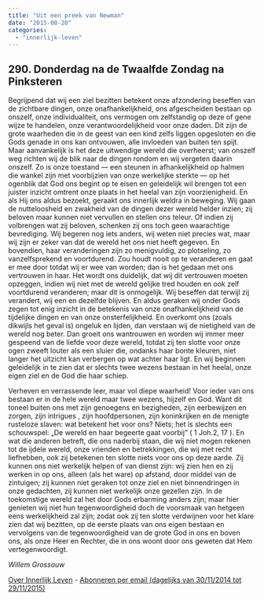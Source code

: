 ```yaml
---
title: "Uit een preek van Newman"
date: "2015-08-20"
categories: 
  - "innerlijk-leven"
---
```


## 290\. Donderdag na de Twaalfde Zondag na Pinksteren

Begrijpend dat wij een ziel bezitten betekent onze afzondering beseffen van de zichtbare dingen, onze onafhankelijkheid, ons afgescheiden bestaan op onszelf, onze individualiteit, ons vermogen om zelfstandig op deze of gene wijze te handelen, onze verantwoordelijkheid voor onze daden. Dit zijn de grote waarheden die in de geest van een kind zelfs liggen opgesloten en die Gods genade in ons kan ontvouwen, alle invloeden van buiten ten spijt. Maar aanvankelijk is het deze uitwendige wereld die overheerst; van onszelf weg richten wij de blik naar de dingen rondom en wij vergeten daarin onszelf. Zo is onze toestand — een steunen in afhankelijkheid op halmen die wankel zijn met voorbijzien van onze werkelijke sterkte — op het ogenblik dat God ons begint op te eisen en geleidelijk wil brengen tot een juister inzicht omtrent onze plaats in het heelal van zijn voorzienigheid. En als Hij ons aldus bezoekt, geraakt ons innerlijk weldra in beweging. Wij gaan de nutteloosheid en zwakheid van de dingen dezer wereld helder inzien; zij beloven maar kunnen niet vervullen en stellen ons teleur. Of indien zij volbrengen wat zij beloven, schenken zij ons toch geen waarachtige bevrediging. Wij begeren nog iets anders, wij weten niet precies wat, maar wij zijn er zeker van dat de wereld het ons niet heeft gegeven. En bovendien, haar veranderingen zijn zo menigvuldig, zo plotseling, zo vanzelfsprekend en voortdurend. Zou houdt nooit op te veranderen en gaat er mee door totdat wij er wee van worden; dan is het gedaan met ons vertrouwen in haar. Het wordt ons duidelijk, dat wij dit vertrouwen moeten opzeggen, indien wij niet met de wereld gelijke tred houden en ook zelf voortdurend veranderen; maar dit is onmogelijk. Wij beseffen dat terwijl zij verandert, wij een en dezelfde blijven. En aldus geraken wij onder Gods zegen tot enig inzicht in de betekenis van onze onafhankelijkheid van de tijdelijke dingen en van onze onsterfelijkheid. En overkomt ons (zoals dikwijls het geval is) ongeluk en lijden, dan verstaan wij de nietigheid van de wereld nog beter. Dan groeit ons wantrouwen en worden wij immer meer gespeend van de liefde voor deze wereld, totdat zij ten slotte voor onze ogen zweeft louter als een sluier die, ondanks haar bonte kleuren, niet langer het uitzicht kan verbergen op wat achter haar ligt. En wij beginnen geleidelijk in te zien dat er slechts twee wezens bestaan in het heelal, onze eigen ziel en de God die haar schiep.

Verheven en verrassende leer, maar vol diepe waarheid! Voor ieder van ons bestaan er in de hele wereld maar twee wezens, hijzelf en God. Want dit toneel buiten ons met zijn genoegens en bezigheden, zijn eerbewijzen en zorgen, zijn intrigues , zijn hoofdpersonen, zijn koninkrijken en de menigte rusteloze slaven: wat betekent het voor ons? Niets; het is slechts een schouwspel: „De wereld en haar begeerte gaat voorbij” ( 1 Joh.2, 17 ). En wat die anderen betreft, die ons naderbij staan, die wij niet mogen rekenen tot de ijdele wereld, onze vrienden en betrekkingen, die wij met recht liefhebben, ook zij betekenen ten slotte niets voor ons op deze aarde. Zij kunnen ons niet werkelijk helpen of van dienst zijn: wij zien hen en zij werken in op ons, alleen (als het ware) op afstand, door middel van de zintuigen; zij kunnen niet geraken tot onze ziel en niet binnendringen in onze gedachten, zij kunnen niet werkelijk onze gezellen zijn. In de toekomstige wereld zal het door Gods erbarming anders zijn; maar hier genieten wij niet hun tegenwoordigheid doch de voorsmaak van hetgeen eens werkelijkheid zal zijn; zodat ook zij ten slotte verdwijnen voor het klare zien dat wij bezitten, op de eerste plaats van ons eigen bestaan en vervolgens van de tegenwoordigheid van de grote God in ons en boven ons, als onze Heer en Rechter, die in ons woont door ons geweten dat Hem vertegenwoordigt.

_Willem Grossouw_

[Over Innerlijk Leven](/blog/een-jaar-lang-innerlijk-leven-op-geloven-leren/) - [Abonneren per email (dagelijks van 30/11/2014 tot 29/11/2015)](http://eepurl.com/9P3DT)
